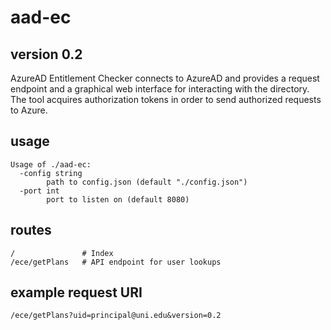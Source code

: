 # aad-ec
## version 0.2

AzureAD Entitlement Checker connects to AzureAD and provides a request endpoint and a graphical web interface for interacting with the directory. The tool acquires authorization tokens in order to send authorized requests to Azure.

## usage
```
Usage of ./aad-ec:
  -config string
        path to config.json (default "./config.json")
  -port int
        port to listen on (default 8080)
```

## routes
```
/               # Index
/ece/getPlans   # API endpoint for user lookups
```

## example request URI
```
/ece/getPlans?uid=principal@uni.edu&version=0.2
```
